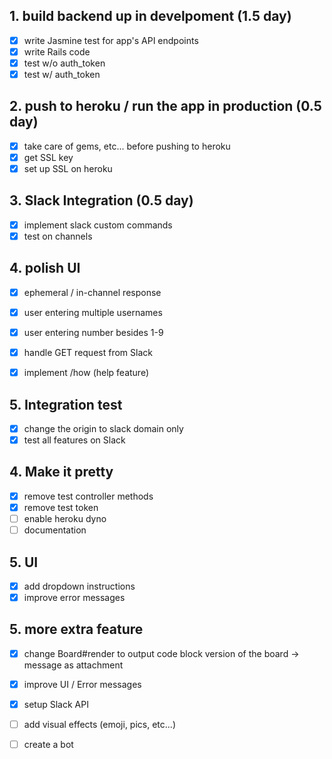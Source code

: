## 1. build backend up in develpoment (1.5 day)
- [x] write Jasmine test for app's API endpoints
- [x] write Rails code
- [x] test w/o auth_token
- [x] test w/ auth_token

## 2. push to heroku / run the app in production (0.5 day)
- [x] take care of gems, etc... before pushing to heroku
- [x] get SSL key
- [x] set up SSL on heroku

## 3. Slack Integration (0.5 day)
- [x] implement slack custom commands
- [x] test on channels

## 4. polish UI
- [x] ephemeral / in-channel response

- [x] user entering multiple usernames
- [x] user entering number besides 1-9

- [x] handle GET request from Slack
- [x] implement /how (help feature)

## 5. Integration test
- [x] change the origin to slack domain only
- [x] test all features on Slack

## 4. Make it pretty
- [x] remove test controller methods
- [x] remove test token
- [ ] enable heroku dyno
- [ ] documentation

## 5. UI
- [x] add dropdown instructions
- [x] improve error messages

## 5. more extra feature
- [x] change Board#render to output code block version of the board -> message as attachment
- [x] improve UI / Error messages
- [x] setup Slack API

- [ ] add visual effects (emoji, pics, etc...)
- [ ] create a bot

